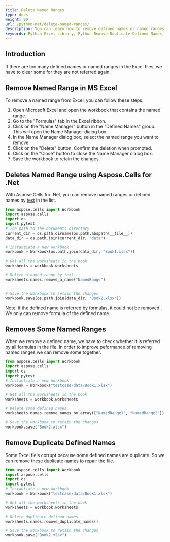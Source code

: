 ```yaml
---
title: Delete Named Ranges
type: docs
weight: 90
url: /python-net/delete-named-ranges/
description: You can learn how to remove defined names or named ranges from Excel or OpenOffice files with Aspose.Cells for Python via .Net.
keywords: Python Excel Library, Python Remove Duplicate Defined Names, Python Delete Duplicate Defined Names.
---
```


## **Introduction**
If there are too many defined names or named ranges in the Excel files, we have to clear some for they are not referred again.

## **Remove Named Range in MS Excel**

To remove a named range from Excel, you can follow these steps:
1. Open Microsoft Excel and open the workbook that contains the named range.
2. Go to the "Formulas" tab in the Excel ribbon.
3. Click on the "Name Manager" button in the "Defined Names" group. This will open the Name Manager dialog box.
4. In the Name Manager dialog box, select the named range you want to remove.
5. Click on the "Delete" button. Confirm the deletion when prompted.
6. Click on the "Close" button to close the Name Manager dialog box.
7. Save the workbook to retain the changes.

## **Deletes Named Range using Aspose.Cells for .Net**
With Aspose.Cells for .Net, you can remove named ranges or defined names by [text](https://reference.aspose.com/cells/python-net/aspose.cells/namecollection/remove_a_name/#str) in the list.

```python
from aspose.cells import Workbook
import aspose.cells
import os
import pytest
# The path to the documents directory
current_dir = os.path.dirname(os.path.abspath(__file__))
data_dir = os.path.join(current_dir, "data")

# Instantiate a new Workbook
workbook = Workbook(os.path.join(data_dir, "Book1.xlsx"))

# Get all the worksheets in the book
worksheets = workbook.worksheets

# Delete a named range by text
worksheets.names.remove_a_name("NamedRange")


# Save the workbook to retain the changes
workbook.save(os.path.join(data_dir, "Book2.xlsx"))
```

Note: if the defined name is referred by formulas, it could not be removed . We only can remove formula of the defined name.

## **Removes Some Named Ranges**
When we remove a defined name, we have to check whether it is referred by all formulas in the file.
In order to improve peformance of removing named ranges,we can remove some together.

```python
from aspose.cells import Workbook
import aspose.cells
import os
import pytest
# Instantiate a new Workbook
workbook = Workbook("testcase/data/Book1.xlsx")

# Get all the worksheets in the book
worksheets = workbook.worksheets

# Delete some defined names
worksheets.names.remove_names_by_array(["NamedRange1", "NamedRange2"])

# Save the workbook to retain the changes
workbook.save("Book2.xlsx")
```


## **Remove Duplicate Defined Names**
Some Excel fiels corrupt because some defined names are duplicate. So we can remove these duplicate names to repair the file.

```python
from aspose.cells import Workbook
import aspose.cells
import os
import pytest
# Instantiate a new Workbook
workbook = Workbook("testcase/data/Book1.xlsx")

# Get all the worksheets in the book
worksheets = workbook.worksheets

# Delete duplicate defined names
worksheets.names.remove_duplicate_names()

# Save the workbook to retain the changes
workbook.save("Book2.xlsx")
```
